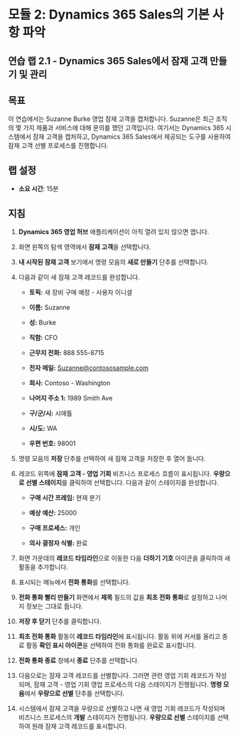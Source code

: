 ﻿---
lab:
    title: '랩 2.1: Dynamics 365 Sales에서 잠재 고객 만들기 및 관리'
    module: '모듈 2: Dynamics 365 Sales의 기본 사항 파악'
---

모듈 2: Dynamics 365 Sales의 기본 사항 파악
========================

## 연습 랩 2.1 - Dynamics 365 Sales에서 잠재 고객 만들기 및 관리

## 목표

이 연습에서는 Suzanne Burke 영업 잠재 고객을 캡처합니다. Suzanne은 최근 조직의 몇 가지 제품과 서비스에 대해 문의를 했던 고객입니다. 여기서는 Dynamics 365 시스템에서 잠재 고객을 캡처하고, Dynamics 365 Sales에서 제공되는 도구를 사용하여 잠재 고객 선별 프로세스를 진행합니다.


## 랩 설정

  - **소요 시간**: 15분

## 지침

1. **Dynamics 365 영업 허브** 애플리케이션이 아직 열려 있지 않으면 엽니다. 

2. 화면 왼쪽의 탐색 영역에서 **잠재 고객**을 선택합니다. 

3. **내 시작된 잠재 고객** 보기에서 명령 모음의 **새로 만들기** 단추를 선택합니다.

4. 다음과 같이 새 잠재 고객 레코드를 완성합니다.

	- **토픽:** 새 장비 구매 예정 - 사용자 이니셜

	- **이름:** Suzanne

	- **성:** Burke

	- **직함:** CFO

	- **근무지 전화:** 888 555-8715

	- **전자 메일:** Suzanne@contososample.com

	- **회사:** Contoso - Washington

	- **나머지 주소 1:** 1989 Smith Ave

	- **구/군/시:** 시애틀

	- **시/도:** WA

	- **우편 번호:** 98001 

5. 명령 모음의 **저장** 단추를 선택하여 새 잠재 고객을 저장한 후 열어 둡니다.

6. 레코드 위쪽에 **잠재 고객 - 영업 기회** 비즈니스 프로세스 흐름이 표시됩니다. **우량으로 선별 스테이지**를 클릭하여 선택합니다. 다음과 같이 스테이지를 완성합니다.

	- **구매 시간 프레임:** 현재 분기

	- **예상 예산:** 25000 

	- **구매 프로세스:** 개인

	- **의사 결정자 식별:** 완료

7. 화면 가운데의 **레코드 타임라인**으로 이동한 다음 **더하기 기호** 아이콘을 클릭하여 새 활동을 추가합니다. 

8. 표시되는 메뉴에서 **전화 통화**를 선택합니다.

9. **전화 통화 빨리 만들기** 화면에서 **제목** 필드의 값을 **최초 전화 통화**로 설정하고 나머지 정보는 그대로 둡니다. 

10. **저장 후 닫기** 단추를 클릭합니다.

11. **최초 전화 통화** 활동이 **레코드 타임라인**에 표시됩니다. 활동 위에 커서를 올리고 종료 활동 **확인 표시 아이콘**을 선택하여 전화 통화를 완료로 표시합니다. 

12. **전화 통화 종료** 창에서 **종료** 단추를 선택합니다. 

13. 다음으로는 잠재 고객 레코드를 선별합니다. 그러면 관련 영업 기회 레코드가 작성되며, 잠재 고객 - 영업 기회 영업 프로세스의 다음 스테이지가 진행됩니다. **명령 모음**에서 **우량으로 선별** 단추를 선택합니다. 

14. 시스템에서 잠재 고객을 우량으로 선별하고 나면 새 영업 기회 레코드가 작성되며 비즈니스 프로세스의 **개발** 스테이지가 진행됩니다. **우량으로 선별** 스테이지를 선택하여 원래 잠재 고객 레코드를 표시합니다. 
